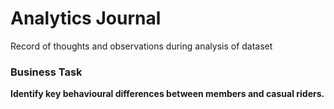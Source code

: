 # Analytics Journal
Record of thoughts and observations during analysis of dataset

### Business Task
__Identify key behavioural differences between members and casual riders.__  
  
